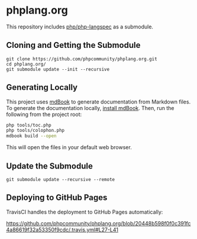 # phplang.org

This repository includes [php/php-langspec](https://github.com/php/php-langspec)
as a submodule.

## Cloning and Getting the Submodule

```
git clone https://github.com/phpcommunity/phplang.org.git
cd phplang.org/
git submodule update --init --recursive
```

## Generating Locally

This project uses [mdBook](https://github.com/rust-lang-nursery/mdBook) to
generate documentation from Markdown files. To generate the documentation
locally, [install mdBook](https://github.com/rust-lang-nursery/mdBook#installation).
Then, run the following from the project root:

``` bash
php tools/toc.php
php tools/colophon.php
mdbook build --open
```

This will open the files in your default web browser.

## Update the Submodule

```
git submodule update --recursive --remote
```

## Deploying to GitHub Pages

TravisCI handles the deployment to GitHub Pages automatically:

https://github.com/phpcommunity/phplang.org/blob/20448b598f0f0c391fc4a86619f32a53350f9cdc/.travis.yml#L27-L41
